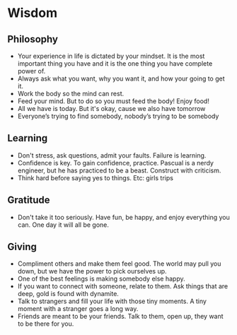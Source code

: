 # Wisdom

## Philosophy

- Your experience in life is dictated by your mindset. It is the most important thing you have and it is the one thing you have complete power of.
- Always ask what you want, why you want it, and how your going to get it.
- Work the body so the mind can rest. 
- Feed your mind. But to do so you must feed the body! Enjoy food!
- All we have is today. But it's okay, cause we also have tomorrow
- Everyone’s trying to find somebody, nobody’s trying to be somebody

## Learning

- Don't stress, ask questions, admit your faults. Failure is learning.
- Confidence is key. To gain confidence, practice. Pascual is a nerdy engineer, but he has practiced to be a beast. Construct with criticism.
- Think hard before saying yes to things. Etc: girls trips

## Gratitude

- Don't take it too seriously. Have fun, be happy, and enjoy everything you can. One day it will all be gone.

## Giving

- Compliment others and make them feel good. The world may pull you down, but we have the power to pick ourselves up. 
- One of the best feelings is making somebody else happy. 
- If you want to connect with someone, relate to them. Ask things that are deep, gold is found with dynamite.  
- Talk to strangers and fill your life with those tiny moments. A tiny moment with a stranger goes a long way. 
- Friends are meant to be your friends. Talk to them, open up, they want to be there for you. 
